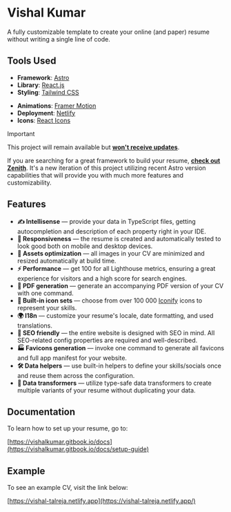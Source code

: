 # Vishal Kumar

A fully customizable template to create your online (and paper) resume without writing a single line of code.

## Tools Used

- **Framework**: [Astro](https://astro.build/)
- **Library**: [React.js](https://react.dev/)
- **Styling**: [Tailwind CSS](https://tailwindcss.com/)
<!-- - **Database**: [Supabase](https://supabase.com/) -->
- **Animations**: [Framer Motion](https://framer.com/motion)
- **Deployment**: [Netlify](https://netlify.app)
- **Icons**: [React Icons](https://react-icons.github.io/react-icons/)
<!-- - **Plugins**: [rehype](https://github.com/rehypejs/rehype)
- **Analytics**: [Google Analytics](https://analytics.google.com/analytics/web/)
- [SWR](https://swr.vercel.app/)
- [Email.js](https://www.emailjs.com/)
- [React Toastify](https://github.com/fkhadra/react-toastify) -->

> [!IMPORTANT]
> This project will remain available but <ins>**won't receive updates**</ins>.
>
> If you are searching for a great framework to build your resume, **[check out Zenith](https://github.com/KonradSzwarc/zenith)**. It's a new iteration of this project utilizing recent Astro version capabilities that will provide you with much more features and customizability.

## Features

- **✍️ Intellisense** — provide your data in TypeScript files, getting autocompletion and description of each property right in your IDE.
- **📱 Responsiveness** — the resume is created and automatically tested to look good both on mobile and desktop devices.
- **🌠 Assets optimization** — all images in your CV are minimized and resized automatically at build time.
- **⚡️ Performance** — get 100 for all Lighthouse metrics, ensuring a great experience for visitors and a high score for search engines.
- **📄 PDF generation** — generate an accompanying PDF version of your CV with one command.
- **🔶 Built-in icon sets** — choose from over 100 000 [Iconify](https://iconify.design/) icons to represent your skills.
- **🌍 I18n** — customize your resume's locale, date formatting, and used translations.
- **🔎 SEO friendly** — the entire website is designed with SEO in mind. All SEO-related config properties are required and well-described.
- **🏭 Favicons generation** — invoke one command to generate all favicons and full app manifest for your website.
- **🛠 Data helpers** — use built-in helpers to define your skills/socials once and reuse them across the configuration.
- **🔀 Data transformers** — utilize type-safe data transformers to create multiple variants of your resume without duplicating your data.

## Documentation

To learn how to set up your resume, go to:

[https://vishalkumar.gitbook.io/docs](https://vishalkumar.gitbook.io/docs/setup-guide)

## Example

To see an example CV, visit the link below:

[https://vishal-talreja.netlify.app](https://vishal-talreja.netlify.app/)
